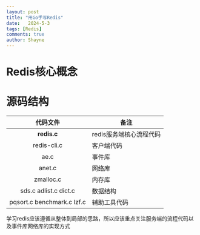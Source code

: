 ```yaml
---
layout: post
title: "用Go手写Redis"
date:   2024-5-3
tags: [Redis]
comments: true
author: Shayne
---
```

# Redis核心概念


# 源码结构

|          代码文件          | 备注                    |
| :------------------------: | ----------------------- |
|     **redis.c**     | redis服务端核心流程代码 |
|        redis-cli.c        | 客户端代码              |
|            ae.c            | 事件库                  |
|           anet.c           | 网络库                  |
|         zmalloc.c         | 内存库                  |
|   sds.c adlist.c dict.c   | 数据结构                |
| pqsort.c benchmark.c lzf.c | 辅助工具代码            |

学习redis应该遵循从整体到局部的思路，所以应该重点关注服务端的流程代码以及事件库网络库的实现方式


